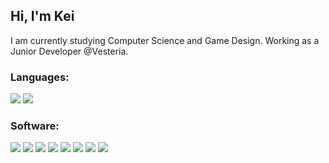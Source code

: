 <h2 align="left">Hi, I'm Kei</h2>
<p align="left">
   I am currently studying Computer Science and Game Design. Working as a Junior Developer @Vesteria.
</p>

<h3 align="left">Languages:</h3>
<p align="left">
   <img src="https://img.shields.io/badge/Lua-2C2D72?style=for-the-badge&logo=lua&logoColor=white"/> <img src="https://img.shields.io/badge/C%2B%2B-00599C?style=for-the-badge&logo=c%2B%2B&logoColor=white"/>
</p>

<h3 align="left">Software:</h3>
<p align="left">
   <img src="https://img.shields.io/badge/Unity-100000?style=for-the-badge&logo=unity&logoColor=white"/> <img src="https://img.shields.io/badge/-Unreal%20Engine-313131?style=for-the-badge&logo=unreal-engine&logoColor=white"/>
   <img src="https://img.shields.io/badge/Visual_Studio-5C2D91?style=for-the-badge&logo=visual%20studio&logoColor=white"/> <img src="https://img.shields.io/badge/Visual_Studio_Code-0078D4?style=for-the-badge&logo=visual%20studio%20code&logoColor=white"/>
   <img src="https://img.shields.io/badge/IDA_Pro-007ACC?style=for-the-badge"/> <img src="https://img.shields.io/badge/ReClass.Net-3CB371?style=for-the-badge""/>
   <img src="https://img.shields.io/badge/Roblox_Studio-1199EE?style=for-the-badge""/> <img src="https://img.shields.io/badge/x64dbg-FF8C00?style=for-the-badge""/>
</p>
